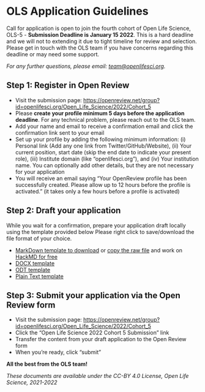 # OLS Application Guidelines

Call for application is open to join the fourth cohort of Open Life Science, OLS-5 - **Submission Deadline is January 15 2022**. 
This is a hard deadline and we will not to extending it due to tight timeline for review and selection. Please get in touch with the OLS team if you have concerns regarding this deadline or may need some support.

*For any further questions, please email: [team@openlifesci.org](mailto:team@openlifesci.org).*

## Step 1: Register in Open Review

- Visit the submission page: https://openreview.net/group?id=openlifesci.org/Open_Life_Science/2022/Cohort_5 
- Please **create your profile minimum 5 days before the application deadline**. For any technical problem, please reach out to the OLS team.
- Add your name and email to receive a confirmation email and click the confirmation link sent to your email
- Set up your profile by adding the following minimum information: (i) Personal link (Add any one link from Twitter/GitHub/Website), (ii) Your current position, start date (skip the end date to indicate your present role), (iii) Institute domain (like “openlifesci.org”), and (iv) Your institution name. You can optionally add other details, but they are not necessary for your application 
- You will receive an email saying “Your OpenReview profile has been successfully created. Please allow up to 12 hours before the profile is activated.” (it takes only a few hours before a profile is activated)

## Step 2: Draft your application

While you wait for a confirmation, prepare your application draft locally using the template provided below
Please right click to save/download the file format of your choice.
- [MarkDown template to download](https://github.com/open-life-science/application-forms/raw/master/OLS-application-template.md) or [copy the raw file](https://raw.githubusercontent.com/open-life-science/application-forms/master/OLS-application-template.md) and work on [HackMD for free](https://hackmd.io/)
- [DOCX template](https://github.com/open-life-science/application-forms/raw/master/OLS-application-template.docx)
- [ODT template](https://github.com/open-life-science/application-forms/raw/master/OLS-application-template.odt)
- [Plain Text template](https://github.com/open-life-science/application-forms/raw/master/OLS-application-template.txt)

## Step 3: Submit your application via the Open Review form

- Visit the submission page: https://openreview.net/group?id=openlifesci.org/Open_Life_Science/2022/Cohort_5 
- Click the “Open Life Science 2022 Cohort 5 Submission” link
- Transfer the content from your draft application to the Open Review form 
- When you’re ready, click “submit” 

**All the best from the OLS team!**

*These documents are available under the CC-BY 4.0 License, Open Life Science, 2021-2022*
